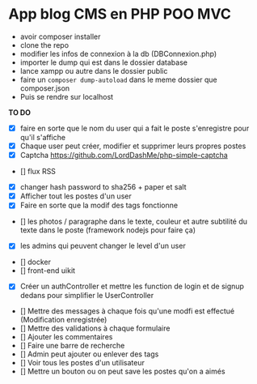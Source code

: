 # App blog CMS en PHP POO MVC

- avoir composer installer
- clone the repo
- modifier les infos de connexion à la db (DBConnexion.php)
- importer le dump qui est dans le dossier database
- lance xampp ou autre dans le dossier public
- faire un `composer dump-autoload` dans le meme dossier que composer.json
- Puis se rendre sur localhost



**TO DO**
- [x] faire en sorte que le nom du user qui a fait le poste s'enregistre pour qu'il s'affiche
- [x] Chaque user peut créer, modifier et supprimer leurs propres postes
- [x] Captcha https://github.com/LordDashMe/php-simple-captcha
- [] flux RSS
- [x] changer hash password to sha256 + paper et salt
- [x] Afficher tout les postes d'un user
- [x] Faire en sorte que la modif des tags fonctionne
- [] les photos / paragraphe dans le texte, couleur et autre subtilité du texte dans le poste (framework nodejs pour faire ça)
- [x] les admins qui peuvent changer le level d'un user
- [] docker
- [] front-end uikit
- [x] Créer un authController et mettre les function de login et de signup dedans pour simplifier le UserController
- [] Mettre des messages à chaque fois qu'une modfi est effectué (Modification enregistrée)
- [] Mettre des validations à chaque formulaire
- [] Ajouter les commentaires
- [] Faire une barre de recherche
- [] Admin peut ajouter ou enlever des tags 
- [] Voir tous les postes d'un utilisateur
- [] Mettre un bouton ou on peut save les postes qu'on a aimés
